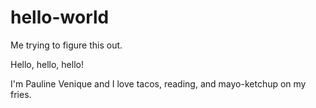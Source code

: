 # hello-world
Me trying to figure this out.

Hello, hello, hello!

I'm Pauline Venique and I love tacos, reading, and mayo-ketchup on my fries.

